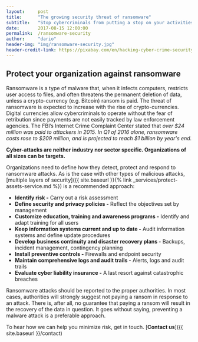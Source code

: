 ```yaml
---
layout:     post
title:      "The growing security threat of ransomware"
subtitle:   "Stop cybercriminals from putting a stop on your activities."
date:       2017-08-15 12:00:00
permalink:  /ransomware-security
author:     "dario"
header-img: "img/ransomware-security.jpg"
header-credit-link: https://pixabay.com/en/hacking-cyber-crime-security-hacker-2077124/
---
```


## Protect your organization against ransomware
Ransomware is a type of malware that, when it infects computers, restricts user access to files, and often threatens the permanent deletion of data, unless a crypto-currency (e.g. Bitcoin) ransom is paid. The threat of ransomware is expected to increase with the rise of crypto-currencies. Digital currencies allow cybercriminals to operate without the fear of retribution since payments are not easily tracked by law enforcement agencies. The FBI’s Internet Crime Complaint Center stated that _over $24 million was paid to attackers in 2015. In Q1 of 2016 alone, ransomware costs rose to $209 million, and is projected to reach $1 billion by year's end._

**Cyber-attacks are neither industry nor sector specific. Organizations of all sizes can be targets.**

Organizations need to define how they detect, protect and respond to ransomware attacks. As is the case with other types of malicious attacks, [multiple layers of security]({{ site.baseurl }}{% link _services/protect-assets-service.md %}) is a recommended approach:

* **Identify risk -** Carry out a risk assessment
* **Define security and privacy policies -** Reflect the objectives set by management
* **Customize education, training and awareness programs -** Identify and adapt training for all users
* **Keep information systems current and up to date -** Audit information systems and define update procedures
* **Develop business continuity and disaster recovery plans -** Backups, incident management, contingency planning
* **Install preventive controls -** Firewalls and endpoint security
* **Maintain comprehensive logs and audit trails -** Alerts, logs and audit trails
* **Evaluate cyber liability insurance -** A last resort against catastrophic breaches

Ransomware attacks should be reported to the proper authorities. In most cases, authorities will strongly suggest not paying a ransom in response to an attack. There is, after all, no guarantee that paying a ransom will result in the recovery of the data in question. It goes without saying, preventing a malware attack is a preferable approach.

To hear how we can help you minimize risk, get in touch. [**Contact us**]({{ site.baseurl }}/contact)
